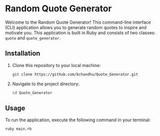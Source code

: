 
# Random Quote Generator

Welcome to the Random Quote Generator! This command-line interface (CLI) application allows you to generate random quotes to inspire and motivate you. This application is built in Ruby and consists of two classes: `quote` and `quote_generator`.

## Installation

1. Clone this repository to your local machine:

    ```bash
    git clone https://github.com/bchandhu/Quote_Generator.git
    ```

2. Navigate to the project directory:

    ```bash
    cd Quote_Generator
    ```

## Usage

To run the application, execute the following command in your terminal:

```bash
ruby main.rb
